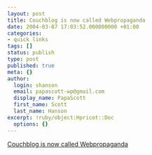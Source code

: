 ```yaml
---
layout: post
title: Couchblog is now called Webpropaganda
date: 2004-03-07 17:03:52.000000000 +01:00
categories:
- quick links
tags: []
status: publish
type: post
published: true
meta: {}
author:
  login: shanson
  email: papascott-wp@gmail.com
  display_name: PapaScott
  first_name: Scott
  last_name: Hanson
excerpt: !ruby/object:Hpricot::Doc
  options: {}
---
```

<p><a title="Made with Textpattern" href="http://couchblog.de/webpropaganda/">Couchblog is now called Webpropaganda</a></p>
